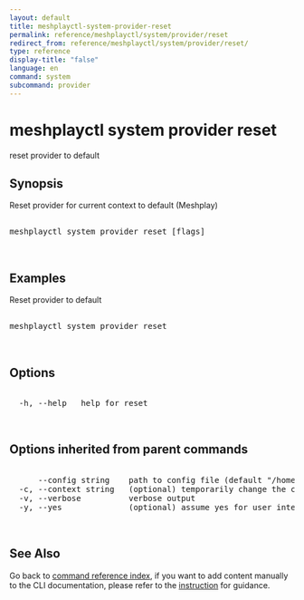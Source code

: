 ```yaml
---
layout: default
title: meshplayctl-system-provider-reset
permalink: reference/meshplayctl/system/provider/reset
redirect_from: reference/meshplayctl/system/provider/reset/
type: reference
display-title: "false"
language: en
command: system
subcommand: provider
---
```


# meshplayctl system provider reset

reset provider to default

## Synopsis

Reset provider for current context to default (Meshplay)
<pre class='codeblock-pre'>
<div class='codeblock'>
meshplayctl system provider reset [flags]

</div>
</pre> 

## Examples

Reset provider to default
<pre class='codeblock-pre'>
<div class='codeblock'>
meshplayctl system provider reset

</div>
</pre> 

## Options

<pre class='codeblock-pre'>
<div class='codeblock'>
  -h, --help   help for reset

</div>
</pre>

## Options inherited from parent commands

<pre class='codeblock-pre'>
<div class='codeblock'>
      --config string    path to config file (default "/home/runner/.meshery/config.yaml")
  -c, --context string   (optional) temporarily change the current context.
  -v, --verbose          verbose output
  -y, --yes              (optional) assume yes for user interactive prompts.

</div>
</pre>

## See Also

Go back to [command reference index](/reference/meshplayctl/), if you want to add content manually to the CLI documentation, please refer to the [instruction](/project/contributing/contributing-cli#preserving-manually-added-documentation) for guidance.
